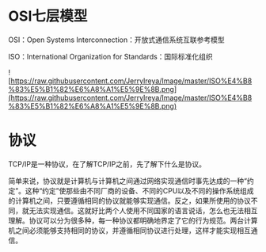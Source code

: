 # OSI七层模型

OSI：Open Systems Interconnection：开放式通信系统互联参考模型

ISO：International Organization for Standards：国际标准化组织

![https://raw.githubusercontent.com/JerryIreya/Image/master/ISO%E4%B8%83%E5%B1%82%E6%A8%A1%E5%9E%8B.png](https://raw.githubusercontent.com/JerryIreya/Image/master/ISO%E4%B8%83%E5%B1%82%E6%A8%A1%E5%9E%8B.png)


# 协议

TCP/IP是一种协议，在了解TCP/IP之前，先了解下什么是协议。

简单来说，协议就是计算机与计算机之间通过网络实现通信时事先达成的一种“约定”。这种“约定”使那些由不同厂商的设备、不同的CPU以及不同的操作系统组成的计算机之间，只要遵循相同的协议就能够实现通信。反之，如果所使用的协议不同，就无法实现通信。这就好比两个人使用不同国家的语言说话，怎么也无法相互理解。协议可以分为很多种，每一种协议都明确地界定了它的行为规范。两台计算机之间必须能够支持相同的协议，并遵循相同协议进行处理，这样才能实现相互通信。
